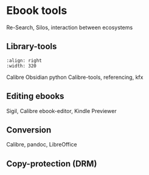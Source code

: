 # Ebook tools

Re-Search, Silos, interaction between ecosystems

## Library-tools

```{image} Images/calibre_kfx.jpg
:align: right
:width: 320
```

Calibre Obsidian python Calibre-tools, referencing, kfx

## Editing ebooks

Sigil, Calibre ebook-editor, Kindle Previewer

## Conversion

Calibre, pandoc, LibreOffice

## Copy-protection (DRM)

